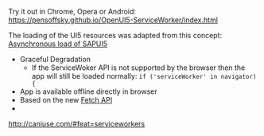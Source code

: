 
Try it out in Chrome, Opera or Android: 
https://pensoffsky.github.io/OpenUI5-ServiceWorker/index.html


The loading of the UI5 resources was adapted from this concept:
[Asynchronous load of SAPUI5](http://scn.sap.com/community/developer-center/front-end/blog/2013/12/21/asynchronous-load-of-sapui5)


- Graceful Degradation
    - If the ServiceWoker API is not supported by the browser then the app will still be loaded normally: `if ('serviceWorker' in navigator) {`
- App is available offline directly in browser
- Based on the new [Fetch API](https://developer.mozilla.org/en-US/docs/Web/API/Fetch_API)
- 


http://caniuse.com/#feat=serviceworkers

